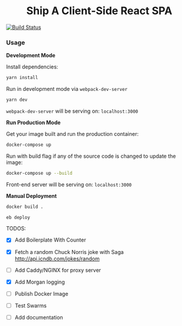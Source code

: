 <h1 align='center'>Ship A Client-Side React SPA</h1>

[![Build Status](https://img.shields.io/circleci/project/github/levsthings/somnolence.svg?style=flat-square)](https://circleci.com/gh/levsthings/somnolence.svg?style=svg)

### Usage

**Development Mode**

Install dependencies:

```bash
yarn install
```

Run in development mode via `webpack-dev-server`

```bash
yarn dev
```

`webpack-dev-server` will be serving on: `localhost:3000`

**Run Production Mode**

Get your image built and run the production container:

```bash
docker-compose up
```

Run with build flag if any of the source code is changed to update the image:

```bash
docker-compose up --build 
```

Front-end server will be serving on: `localhost:3000`

**Manual Deployment**

```bash
docker build .

eb deploy
```

TODOS:

- [x] Add Boilerplate With Counter
- [x] Fetch a random Chuck Norris joke with Saga http://api.icndb.com/jokes/random

- [ ] Add Caddy/NGINX for proxy server
- [x] Add Morgan logging

- [ ] Publish Docker Image
- [ ] Test Swarms

- [ ] Add documentation
